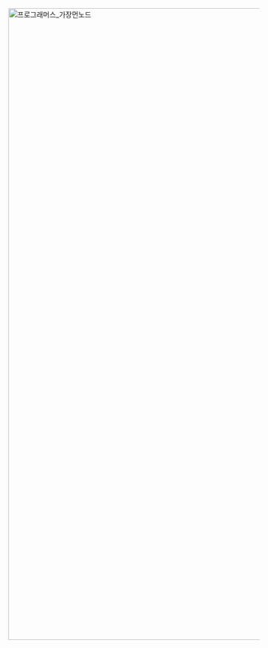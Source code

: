 <img width="1265" alt="프로그래머스_가장먼노드" src="https://user-images.githubusercontent.com/65451455/122855757-a8563b00-d350-11eb-93e7-cd360768182c.png">
